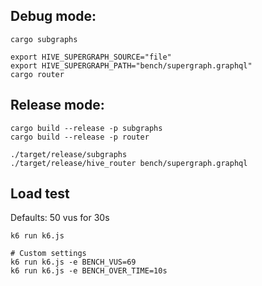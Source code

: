 ## Debug mode:

```
cargo subgraphs

export HIVE_SUPERGRAPH_SOURCE="file"
export HIVE_SUPERGRAPH_PATH="bench/supergraph.graphql"
cargo router
```

## Release mode:

```
cargo build --release -p subgraphs
cargo build --release -p router

./target/release/subgraphs
./target/release/hive_router bench/supergraph.graphql
```

## Load test

Defaults: 50 vus for 30s

```
k6 run k6.js

# Custom settings
k6 run k6.js -e BENCH_VUS=69
k6 run k6.js -e BENCH_OVER_TIME=10s
```
